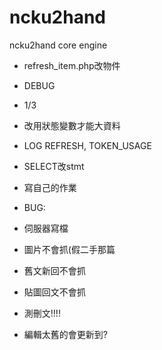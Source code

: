 ncku2hand
=========

ncku2hand core engine


- refresh_item.php改物件
- DEBUG
- 1/3


- 改用狀態變數才能大資料
- LOG REFRESH, TOKEN_USAGE
- SELECT改stmt
- 寫自己的作業

- BUG:
- 伺服器寫檔
- 圖片不會抓(假二手那篇
- 舊文新回不會抓
- 貼圖回文不會抓
- 測刪文!!!!
- 編輯太舊的會更新到?
